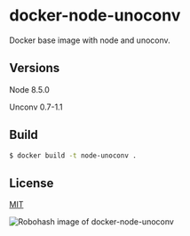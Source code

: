 # docker-node-unoconv

Docker base image with node and unoconv.

## Versions

Node 8.5.0

Unconv 0.7-1.1

## Build

```bash
$ docker build -t node-unoconv .
```

## License

[MIT](LICENSE)

![Robohash image of docker-node-unoconv](https://robots.kebabstudios.party/docker-node-unoconv.png "Robohash image of docker-node-unoconv")
